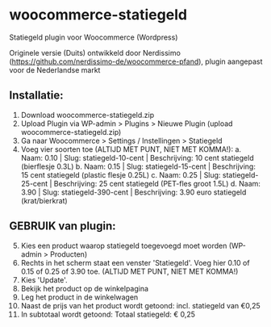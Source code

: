 # woocommerce-statiegeld
Statiegeld plugin voor Woocommerce (Wordpress)

Originele versie (Duits) ontwikkeld door Nerdissimo (https://github.com/nerdissimo-de/woocommerce-pfand), plugin aangepast voor de Nederlandse markt

## Installatie:

1. Download woocommerce-statiegeld.zip
2. Upload Plugin via WP-admin > Plugins > Nieuwe Plugin (upload woocommerce-statiegeld.zip)
3. Ga naar Woocommerce > Settings / Instellingen > Statiegeld
4. Voeg vier soorten toe (ALTIJD MET PUNT, NIET MET KOMMA!):
		a. Naam: 0.10 | Slug: statiegeld-10-cent | Beschrijving: 10 cent statiegeld (bierflesje 0.3L)
		b. Naam: 0.15 | Slug: statiegeld-15-cent | Beschrijving: 15 cent statiegeld (plastic flesje 0.25L)
		c. Naam: 0.25 | Slug: statiegeld-25-cent | Beschrijving: 25 cent statiegeld (PET-fles groot 1.5L)
		d. Naam: 3.90 | Slug: statiegeld-390-cent | Beschrijving: 3.90 euro statiegeld (krat/bierkrat)
		
## GEBRUIK van plugin:
5. Kies een product waarop statiegeld toegevoegd moet worden (WP-admin > Producten)
6. Rechts in het scherm staat een venster 'Statiegeld'. Voeg hier 0.10 of 0.15 of 0.25 of 3.90 toe. (ALTIJD MET PUNT, NIET MET KOMMA!)
7. Kies 'Update'.
8. Bekijk het product op de winkelpagina
9. Leg het product in de winkelwagen
10. Naast de prijs van het product wordt getoond: incl. statiegeld van €0,25
11. In subtotaal wordt getoond: Totaal statiegeld: € 0,25
